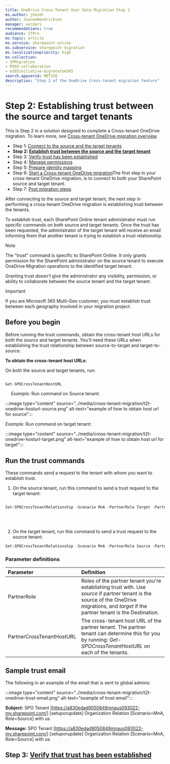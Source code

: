 ```yaml
---
title: OneDrive Cross-Tenant User Data Migration Step 2
ms.author: jhendr
author: JoanneHendrickson
manager: serdars
recommendations: true
audience: ITPro
ms.topic: article
ms.service: sharepoint-online
ms.subservice: sharepoint-migration
ms.localizationpriority: high
ms.collection: 
- SPMigration
- M365-collaboration
- m365initiative-migratetom365
search.appverid: MET150
description: "Step 2 of the OneDrive Cross-tenant migration feature"
---
```

# Step 2: Establishing trust between the source and target tenants

This is Step 2 in a solution designed to complete a Cross-tenant OneDrive migration. To learn more, see [Cross-tenant OneDrive migration overview](cross-tenant-onedrive-migration.md).

- Step 1: [Connect to the source and the target tenants](cross-tenant-onedrive-migration-step1.md)
- **Step 2: [Establish trust between the source and the target tenant](cross-tenant-onedrive-migration-step2.md)** 
- Step 3: [Verify trust has been established](cross-tenant-onedrive-migration-step3.md) 
- Step 4: [Manage permissions](cross-tenant-onedrive-migration-step4.md)  
- Step 5: [Prepare identity mapping](cross-tenant-onedrive-migration-step5.md)
- Step 6: [Start a Cross-tenant OneDrive migration](cross-tenant-onedrive-migration-step6.md)The first step in your cross-tenant OneDrive migration, is to connect to both your SharePoint source and target tenant.
- Step 7: [Post migration steps](cross-tenant-onedrive-migration-step7.md)

After connecting to the source and target tenant, the next step in performing a cross-tenant OneDrive migration is establishing trust between the tenants.

To establish trust, each SharePoint Online tenant administrator must run specific commands on both source and target tenants. Once the trust has been requested, the administrator of the target tenant will receive an email informing them that another tenant is trying to establish a trust relationship.

>[!Note]
>The "trust" command is specific to SharePoint Online. It only grants permission for the SharePoint administrator on the source tenant to execute OneDrive Migration operations to the identified target tenant. 
>
>Granting trust *doesn't* give the administrator any visibility, permission, or ability to collaborate between the source tenant and the target tenant. 

>[!Important]
>If you are Microsoft 365 Multi-Geo customer, you must establish trust between each geography involved in your migration project.
>

## Before you begin

Before running the trust commands, obtain the cross-tenant host URLs for both the source and target tenants. You'll need these URLs when establishing the trust relationship between source-to-target and target-to-source. 

**To obtain the cross-tenant host URLs:**

On both the source and target tenants, run:

```powershell

Get-SPOCrossTenantHostURL
``` 

 
*Example:* Run command on Source tenant:

 :::image type="content" source="../media/cross-tenant-migration/t2t-onedrive-hosturl-source.png" alt-text="example of how to obtain host url for source":::

*Example:* Run command on target tenant:

:::image type="content" source="../media/cross-tenant-migration/t2t-onedrive-hosturl-target.png" alt-text="example of how to obtain host url for target":::
 


## Run the trust commands
These commands send a request to the tenant with whom you want to establish trust.

1. On the source tenant, run this command to send a trust request to the target tenant:

```powershell

Set-SPOCrossTenantRelationship -Scenario MnA -PartnerRole Target -PartnerCrossTenantHostUrl <TARGETCrossTenantHostUrl>
 
``` 

</br>

2. On the target tenant, run this command to send a trust request to the source tenant:

```powershell
Set-SPOCrossTenantRelationship -Scenario MnA -PartnerRole Source -PartnerCrossTenantHostUrl <SOURCECrossTenantHostUrl>
```

 
### Parameter definitions

|Parameter|Definition|
|:-----|:-----|
|PartnerRole|Roles of the partner tenant you're establishing trust with.  Use *source* if partner tenant is the source of the OneDrive migrations, and *target* if the partner tenant is the Destination.
|PartnerCrossTenantHostURL|The cross-tenant host URL of the partner tenant. The partner tenant can determine this for you by running: *Get-SPOCrossTenantHostURL* on each of the tenants.|

## Sample trust email
The following in an example of the email that is sent to global admins:


:::image type="content" source="../media/cross-tenant-migration/t2t-onedrive-trust-email.png" alt-text="example of trust email":::


**Subject:**  SPO Tenant [https://a830edad9050849mnaus093022-my.sharepoint.com/] [setuporupdate] Organization Relation [Scenario=MnA, Role=Source] with us

**Message:**  SPO Tenant [https://a830edad9050849mnaus093022-my.sharepoint.com/] [setuporupdate] Organization Relation [Scenario=MnA, Role=Source] with us


## Step 3: [Verify that trust has been established](cross-tenant-onedrive-migration-step3.md)
